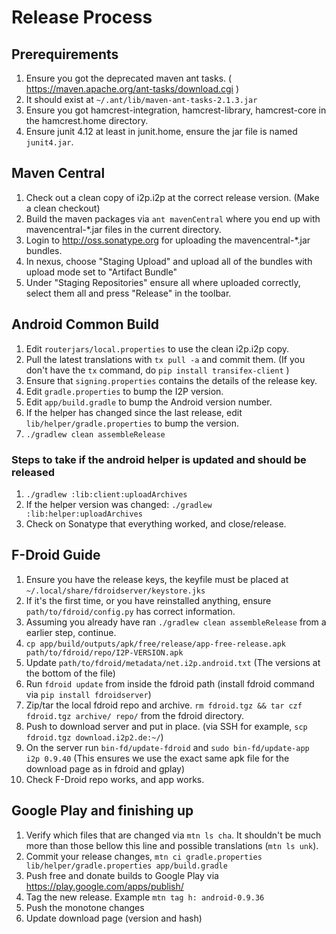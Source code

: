 # Release Process

## Prerequirements

1. Ensure you got the deprecated maven ant tasks. ( https://maven.apache.org/ant-tasks/download.cgi )
2. It should exist at `~/.ant/lib/maven-ant-tasks-2.1.3.jar`
3. Ensure you got hamcrest-integration, hamcrest-library, hamcrest-core in the hamcrest.home directory.
4. Ensure junit 4.12 at least in junit.home, ensure the jar file is named `junit4.jar`.

## Maven Central

1. Check out a clean copy of i2p.i2p at the correct release version. (Make a clean checkout)
2. Build the maven packages via `ant mavenCentral` where you end up with mavencentral-*.jar files in the current directory.
3. Login to http://oss.sonatype.org for uploading the mavencentral-*.jar bundles.
4. In nexus, choose "Staging Upload" and upload all of the bundles with upload mode set to "Artifact Bundle"
5. Under "Staging Repositories" ensure all where uploaded correctly, select them all and press "Release" in the toolbar.

## Android Common Build

1. Edit `routerjars/local.properties` to use the clean i2p.i2p copy.
2. Pull the latest translations with `tx pull -a` and commit them. (If you don't have the `tx` command, do `pip install transifex-client` )
3. Ensure that `signing.properties` contains the details of the release key.
4. Edit `gradle.properties` to bump the I2P version.
5. Edit `app/build.gradle` to bump the Android version number.
6. If the helper has changed since the last release, edit
   `lib/helper/gradle.properties` to bump the version.
7. `./gradlew clean assembleRelease`

### Steps to take if the android helper is updated and should be released

1. `./gradlew :lib:client:uploadArchives`
2. If the helper version was changed: `./gradlew :lib:helper:uploadArchives`
3. Check on Sonatype that everything worked, and close/release.

## F-Droid Guide

1. Ensure you have the release keys, the keyfile must be placed at `~/.local/share/fdroidserver/keystore.jks`
2. If it's the first time, or you have reinstalled anything, ensure `path/to/fdroid/config.py` has correct information.
3. Assuming you already have ran `./gradlew clean assembleRelease` from a earlier step, continue.
4. `cp app/build/outputs/apk/free/release/app-free-release.apk path/to/fdroid/repo/I2P-VERSION.apk`
5. Update `path/to/fdroid/metadata/net.i2p.android.txt` (The versions at the bottom of the file)
6. Run `fdroid update` from inside the fdroid path (install fdroid command via `pip install fdroidserver`)
7. Zip/tar the local fdroid repo and archive. `rm fdroid.tgz && tar czf fdroid.tgz archive/ repo/` from the fdroid directory.
8. Push to download server and put in place. (via SSH for example, `scp fdroid.tgz download.i2p2.de:~/`)
9. On the server run `bin-fd/update-fdroid` and `sudo bin-fd/update-app i2p 0.9.40` (This ensures we use the exact same apk file for the download page as in fdroid and gplay)
10. Check F-Droid repo works, and app works.

## Google Play and finishing up

1. Verify which files that are changed via `mtn ls cha`. It shouldn't be much more than those bellow this line and possible translations (`mtn ls unk`).
2. Commit your release changes, `mtn ci gradle.properties lib/helper/gradle.properties app/build.gradle`
3. Push free and donate builds to Google Play via https://play.google.com/apps/publish/
4. Tag the new release. Example `mtn tag h: android-0.9.36`
5. Push the monotone changes
6. Update download page (version and hash)




